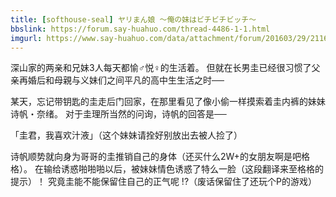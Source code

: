 ```yaml
---
title: [softhouse-seal] ヤリまん娘 ～俺の妹はビチビチビッチ～
bbslink: https://forum.say-huahuo.com/thread-4486-1-1.html
imgurl: https://www.say-huahuo.com/data/attachment/forum/201603/29/211630ugjdnpbeug6g6pni.jpg
---
```


深山家的两亲和兄妹3人每天都愉♂悦♀的生活着。
但就在长男圭已经很习惯了父亲再婚后和母親与义妹们之间平凡的高中生生活之时──

某天，忘记带钥匙的圭走后门回家，在那里看见了像小偷一样摸索着圭内裤的妹妹诗帆・奈绪。
对于圭理所当然的问询，诗帆的回答是──

「圭君，我喜欢汁液」（这个妹妹请拴好别放出去被人捡了）

诗帆顺势就向身为哥哥的圭推销自己的身体（还买什么2W+的女朋友啊是吧格格）。
在输给诱惑啪啪啪以后，被妹妹情色诱惑了特么一脸（这段翻译来至格格的提示）！
究竟圭能不能保留住自己的正气呢 !?（废话保留住了还玩个P的游戏）<!--more-->
